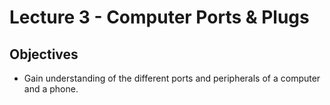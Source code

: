 # Lecture 3 - Computer Ports & Plugs

## Objectives

+ Gain understanding of the different ports and peripherals of a computer and a phone.
